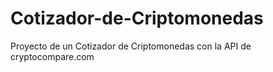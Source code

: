 # Cotizador-de-Criptomonedas
Proyecto de un Cotizador de Criptomonedas con la API de cryptocompare.com
